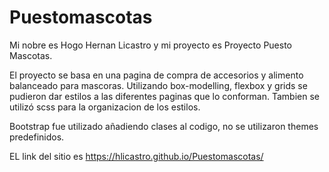 # Puestomascotas
Mi nobre es Hogo Hernan Licastro y mi proyecto es Proyecto Puesto Mascotas. 

El proyecto se basa en una pagina de compra de accesorios y alimento balanceado para mascoras.
Utilizando box-modelling, flexbox y grids se pudieron dar estilos a las diferentes paginas que lo conforman. Tambien se utilizó scss para la organizacion de los estilos.

Bootstrap fue utilizado añadiendo clases al codigo, no se utilizaron themes predefinidos.

EL link del sitio es https://hlicastro.github.io/Puestomascotas/

